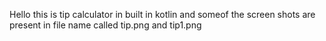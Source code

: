 Hello this is tip calculator in built in kotlin and someof the screen shots are present in file name called tip.png and tip1.png
